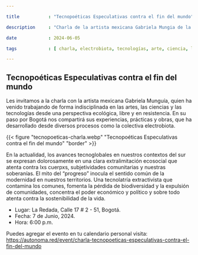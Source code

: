 ```yaml
---

title           : "Tecnopoéticas Especulativas contra el fin del mundo"

description     : "Charla de la artista mexicana Gabriela Mungia de la colectiva electrobiota sobre su experiencia, prácticas y obras desarrolladas en arte, ciencia y tecnologías."

date            : 2024-06-05

tags            : [ charla, electrobiota, tecnologías, arte, ciencia, laredada ]

---
```


## Tecnopoéticas Especulativas contra el fin del mundo

Les invitamos a la charla con la artista mexicana Gabriela Munguía,
quien ha venido trabajando de forma indisciplinada en las artes, las ciencias y las tecnologías
desde una perspectiva ecológica, libre y en resistencia. En su paso por Bogotá nos compartirá
sus experiencias, prácticas y obras, que ha desarrollado desde diversos procesos como
la colectiva electrobiota.

{{< figure "tecnopoeticas-charla.webp" "Tecnopoéticas Especulativas contra el fin del mundo" "border" >}}

En la actualidad, los avances tecnoglobales en nuestros contextos del sur 
se expresan dolorosamente en una clara extralimitación ecosocial 
que atenta contra lxs cuerpxs, subjetividades comunitarias y nuestras soberanías. 
El mito del “progreso” inocula el sentido común de la modernidad en nuestros territorios. 
Una tecnolatría extractivista que contamina los comunes, 
fomenta la pérdida de biodiversidad y la expulsión de comunidades, 
concentra el poder económico y político y sobre todo atenta contra la sostenibilidad de la vida.

- Lugar: La Redada, Calle 17 # 2 - 51, Bogotá.
- Fecha: 7 de Junio, 2024.
- Hora: 6:00 p.m.

Puedes agregar el evento en tu calendario personal visita: https://autonoma.red/event/charla-tecnopoeticas-especulativas-contra-el-fin-del-mundo
